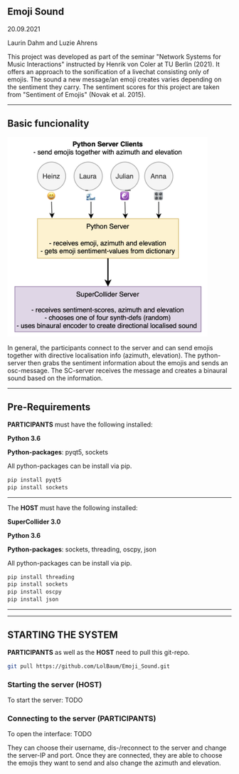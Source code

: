 ## Emoji Sound
20.09.2021

Laurin Dahm and Luzie Ahrens

This project was developed as part of the seminar "Network Systems for Music Interactions" instructed by Henrik von Coler at TU Berlin (2021). It offers an approach to the sonification of a livechat consisting only of emojis. The sound a new message/an emoji creates varies depending on the sentiment they carry. The sentiment scores for this project are taken from "Sentiment of Emojis" (Novak et al. 2015).
 ________________________________________________________________________________________________

## Basic funcionality

<img src="other/program_flow.png" width="450"/>

In general, the participants connect to the server and can send emojis together with directive localisation info (azimuth, elevation). The python-server then grabs the sentiment information about the emojis and sends an osc-message. The SC-server receives the message and creates a binaural sound based on the information.
________________________________________________________________________________________________

## Pre-Requirements
**PARTICIPANTS** must have the following installed:

**Python 3.6**

**Python-packages**: pyqt5, sockets

All python-packages can be install via pip.

```bash
pip install pyqt5
pip install sockets
```


________________________________________________________________________________________________
The **HOST** must have the following installed:

**SuperCollider 3.0**

**Python 3.6**

**Python-packages**: sockets, threading, oscpy, json

All python-packages can be install via pip.

```bash
pip install threading
pip install sockets
pip install oscpy
pip install json
```
________________________________________________________________________________________________
________________________________________________________________________________________________

## STARTING THE SYSTEM

**PARTICIPANTS** as well as the **HOST** need to pull this git-repo.

```bash
git pull https://github.com/LolBaum/Emoji_Sound.git
```

### Starting the server (HOST)
To start the server: TODO

### Connecting to the server (PARTICIPANTS)
To open the interface: TODO

They can choose their username, dis-/reconnect to the server and change the server-IP and port.
Once they are connected, they are able to choose the emojis they want to send and also change the azimuth and elevation.



